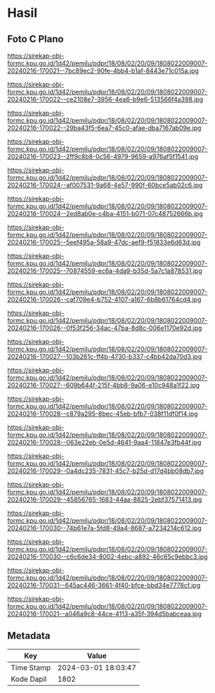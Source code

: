 # Hasil

## Foto C Plano

https://sirekap-obj-formc.kpu.go.id/1d42/pemilu/pdpr/18/08/02/20/09/1808022009007-20240216-170021--7bc89ec2-90fe-4bb4-b1af-8443e71c015a.jpg

https://sirekap-obj-formc.kpu.go.id/1d42/pemilu/pdpr/18/08/02/20/09/1808022009007-20240216-170022--ce2108e7-3956-4ea6-b9e6-513566f4a398.jpg

https://sirekap-obj-formc.kpu.go.id/1d42/pemilu/pdpr/18/08/02/20/09/1808022009007-20240216-170022--29ba43f5-6ea7-45c0-afae-dba7167ab09e.jpg

https://sirekap-obj-formc.kpu.go.id/1d42/pemilu/pdpr/18/08/02/20/09/1808022009007-20240216-170023--2ff9c8b8-0c56-4979-9659-a976af5f1541.jpg

https://sirekap-obj-formc.kpu.go.id/1d42/pemilu/pdpr/18/08/02/20/09/1808022009007-20240216-170024--af007531-9a68-4e57-990f-60bce5ab02c6.jpg

https://sirekap-obj-formc.kpu.go.id/1d42/pemilu/pdpr/18/08/02/20/09/1808022009007-20240216-170024--2ed8ab0e-c4ba-4151-b071-07c48752666b.jpg

https://sirekap-obj-formc.kpu.go.id/1d42/pemilu/pdpr/18/08/02/20/09/1808022009007-20240216-170025--5eef495a-58a9-47dc-aef9-f51833e6d63d.jpg

https://sirekap-obj-formc.kpu.go.id/1d42/pemilu/pdpr/18/08/02/20/09/1808022009007-20240216-170025--70874559-ec6a-4da9-b35d-5a7c1a878531.jpg

https://sirekap-obj-formc.kpu.go.id/1d42/pemilu/pdpr/18/08/02/20/09/1808022009007-20240216-170026--caf709e4-b752-4107-a167-6b8b61764cd4.jpg

https://sirekap-obj-formc.kpu.go.id/1d42/pemilu/pdpr/18/08/02/20/09/1808022009007-20240216-170026--0f53f256-34ac-47ba-8d8c-006e1170e92d.jpg

https://sirekap-obj-formc.kpu.go.id/1d42/pemilu/pdpr/18/08/02/20/09/1808022009007-20240216-170027--103b261c-ff4b-4730-b337-c4bb42da70d3.jpg

https://sirekap-obj-formc.kpu.go.id/1d42/pemilu/pdpr/18/08/02/20/09/1808022009007-20240216-170027--609b644f-215f-4bb8-9a06-e10c948a1f22.jpg

https://sirekap-obj-formc.kpu.go.id/1d42/pemilu/pdpr/18/08/02/20/09/1808022009007-20240216-170028--c879a295-8bec-45eb-bfb7-038f11df0f14.jpg

https://sirekap-obj-formc.kpu.go.id/1d42/pemilu/pdpr/18/08/02/20/09/1808022009007-20240216-170028--063e22eb-0e5d-4641-9aa4-11847e3fb44f.jpg

https://sirekap-obj-formc.kpu.go.id/1d42/pemilu/pdpr/18/08/02/20/09/1808022009007-20240216-170029--0a4dc235-7831-45c7-b25d-d17d4bb08db7.jpg

https://sirekap-obj-formc.kpu.go.id/1d42/pemilu/pdpr/18/08/02/20/09/1808022009007-20240216-170029--45856765-1683-44aa-8825-2ebf37571413.jpg

https://sirekap-obj-formc.kpu.go.id/1d42/pemilu/pdpr/18/08/02/20/09/1808022009007-20240216-170030--74b61e7a-5fd8-49a4-8687-a7234214c612.jpg

https://sirekap-obj-formc.kpu.go.id/1d42/pemilu/pdpr/18/08/02/20/09/1808022009007-20240216-170030--c6c6de34-8002-4ebc-a892-46c65c9ebbc3.jpg

https://sirekap-obj-formc.kpu.go.id/1d42/pemilu/pdpr/18/08/02/20/09/1808022009007-20240216-170031--645ac446-3661-4f40-bfce-bbd34e7778cf.jpg

https://sirekap-obj-formc.kpu.go.id/1d42/pemilu/pdpr/18/08/02/20/09/1808022009007-20240216-170021--a046a9c8-44ce-4113-a35f-394d5babceaa.jpg


## Metadata

| Key        | Value               |
| ---------- | ------------------- |
| Time Stamp | 2024-03-01 18:03:47 |
| Kode Dapil | 1802                |



